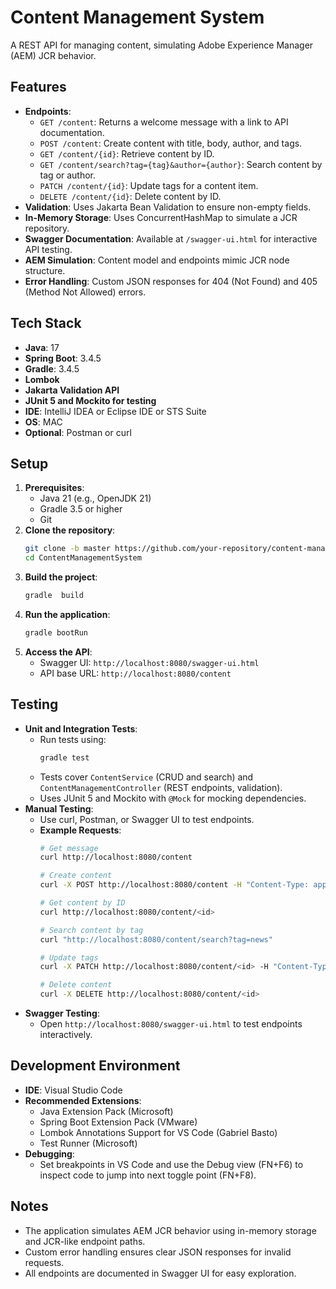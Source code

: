# Content Management System

A REST API for managing content, simulating Adobe Experience Manager (AEM) JCR behavior.

## Features
- **Endpoints**:
  - `GET /content`: Returns a welcome message with a link to API documentation.
  - `POST /content`: Create content with title, body, author, and tags.
  - `GET /content/{id}`: Retrieve content by ID.
  - `GET /content/search?tag={tag}&author={author}`: Search content by tag or author.
  - `PATCH /content/{id}`: Update tags for a content item.
  - `DELETE /content/{id}`: Delete content by ID.
- **Validation**: Uses Jakarta Bean Validation to ensure non-empty fields.
- **In-Memory Storage**: Uses ConcurrentHashMap to simulate a JCR repository.
- **Swagger Documentation**: Available at `/swagger-ui.html` for interactive API testing.
- **AEM Simulation**: Content model and endpoints mimic JCR node structure.
- **Error Handling**: Custom JSON responses for 404 (Not Found) and 405 (Method Not Allowed) errors.

## Tech Stack

- **Java**: 17
- **Spring Boot**: 3.4.5 
- **Gradle**: 3.4.5
- **Lombok**
- **Jakarta Validation API**
- **JUnit 5 and Mockito for testing**
- **IDE**: IntelliJ IDEA or Eclipse IDE or STS Suite
- **OS**: MAC 
- **Optional**: Postman or curl


## Setup
1. **Prerequisites**:
   - Java 21 (e.g., OpenJDK 21)
   - Gradle 3.5 or higher
   - Git
2. **Clone the repository**:
   ```bash
   git clone -b master https://github.com/your-repository/content-management-api.git
   cd ContentManagementSystem
   ```
3. **Build the project**:
   ```bash
   gradle  build 
   ```
4. **Run the application**:
   ```bash
   gradle bootRun
   ```
5. **Access the API**:
   - Swagger UI: `http://localhost:8080/swagger-ui.html`
   - API base URL: `http://localhost:8080/content`

## Testing
- **Unit and Integration Tests**:
  - Run tests using:
    ```bash
    gradle test
    ```
  - Tests cover `ContentService` (CRUD and search) and `ContentManagementController` (REST endpoints, validation).
  - Uses JUnit 5 and Mockito with `@Mock` for mocking dependencies.
- **Manual Testing**:
  - Use curl, Postman, or Swagger UI to test endpoints.
  - **Example Requests**:
    ```bash
    # Get message
    curl http://localhost:8080/content

    # Create content
    curl -X POST http://localhost:8080/content -H "Content-Type: application/json" -d '{"title":"Test Article","body":"This is a test.","author":"Admin","tags":["news","aem"]}'

    # Get content by ID
    curl http://localhost:8080/content/<id>

    # Search content by tag
    curl "http://localhost:8080/content/search?tag=news"

    # Update tags
    curl -X PATCH http://localhost:8080/content/<id> -H "Content-Type: application/json" -d '{"tags":["updated"]}'

    # Delete content
    curl -X DELETE http://localhost:8080/content/<id>
    ```
- **Swagger Testing**:
  - Open `http://localhost:8080/swagger-ui.html` to test endpoints interactively.

## Development Environment
- **IDE**: Visual Studio Code
- **Recommended Extensions**:
  - Java Extension Pack (Microsoft)
  - Spring Boot Extension Pack (VMware)
  - Lombok Annotations Support for VS Code (Gabriel Basto)
  - Test Runner (Microsoft)
- **Debugging**:
  - Set breakpoints in VS Code and use the Debug view (FN+F6) to inspect code to jump into next toggle point (FN+F8).

## Notes
- The application simulates AEM JCR behavior using in-memory storage and JCR-like endpoint paths.
- Custom error handling ensures clear JSON responses for invalid requests.
- All endpoints are documented in Swagger UI for easy exploration.
